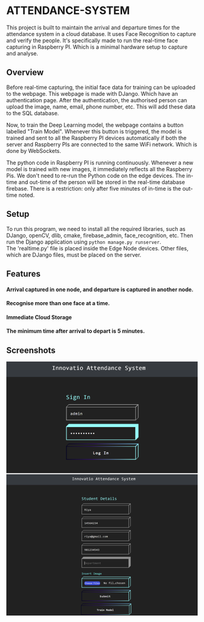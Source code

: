 # ATTENDANCE-SYSTEM

This project is built to maintain the arrival and departure times for the attendance system in a cloud database. It uses Face Recognition to capture and verify the people. It's specifically made to run the real-time face capturing in Raspberry PI. Which is a minimal hardware setup to capture and analyse.

## Overview

Before real-time capturing, the initial face data for training can be uploaded to the webpage. This webpage is made with DJango. Which have an authentication page. After the authentication, the authorised person can upload the image, name, email, phone number, etc. This will add these data to the SQL database.

Now, to train the Deep Learning model, the webpage contains a button labelled "Train Model". Whenever this button is triggered, the model is trained and sent to all the Raspberry PI devices automatically if both the server and Raspberry PIs are connected to the same WiFi network. Which is done by WebSockets.

The python code in Raspberry PI is running continuously. Whenever a new model is trained with new images, it immediately reflects all the Raspberry Pis. We don't need to re-run the Python code on the edge devices. The in-time and out-time of the person will be stored in the real-time database firebase. There is a restriction: only after five minutes of in-time is the out-time noted.

## Setup

To run this program, we need to install all the required libraries, such as DJango, openCV, dlib, cmake, firebase_admin, face_recognition, etc. Then run the Django application using `python manage.py runserver`.<br />
The 'realtime.py' file is placed inside the Edge Node devices. Other files, which are DJango files, must be placed on the server.

## Features

#### Arrival captured in one node, and departure is captured in another node.
#### Recognise more than one face at a time.
#### Immediate Cloud Storage
#### The minimum time after arrival to depart is 5 minutes.

## Screenshots

![Login Page](https://github.com/sooriya-ms/ATTENDANCE-SYSTEM/blob/master/ScreenShot/authentication.png)
<br />
![Upload Page](https://github.com/sooriya-ms/ATTENDANCE-SYSTEM/blob/master/ScreenShot/upload_page.png)
<br />
